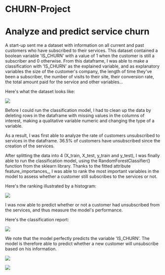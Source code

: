 # CHURN-Project
# Analyze and predict service churn

A start-up sent me a dataset with information on all current and past customers who have subscribed to their services. This dataset contained a boolean variable 'IS_CHURN' with a value of 1 when the customer is still a subscriber and 0 otherwise. 
From this dataframe, I was able to make a classification with 'IS_CHURN' as the explained variable, and as explanatory variables the size of the customer's company, the length of time they've been a subscriber, the number of visits to their site, their conversion rate, the total amount paid for the service and other variables...

Here's what the dataset looks like:

![](https://github.com/Mougly9/CHURN-Project/blob/main/Dataframe%20visualization.png)

Before I could run the classification model, I had to clean up the data by deleting rows in the dataframe with missing values in the columns of interest, making a qualitative variable numeric and changing the type of a variable.

As a result, I was first able to analyze the rate of customers unsubscribed to services in the dataframe. 36.5% of customers have unsubscribed since the creation of the services.

After splitting the data into 4 (X_train, X_test, y_train and y_test), I was finally able to run the classification model, using the RandomForestClassifier() function from the sklearn library. 
Thanks to the fitted attribute feature_importances_, I was able to rank the most important variables in the model to assess whether a customer still subscribes to the services or not.

Here's the ranking illustrated by a histogram:

![](https://github.com/Mougly9/CHURN-Project/blob/main/Ranking%20importance%20bar%20chart.png)

I was now able to predict whether or not a customer had unsubscribed from the services, and thus measure the model's performance.

Here's the classification report: 

![](https://github.com/Mougly9/CHURN-Project/blob/main/Classification_report.png)

We note that the model perfectly predicts the variable 'IS_CHURN'. The model is therefore able to predict whether a new customer will unsubscribe based on his information.

![](https://github.com/Mougly9/CHURN-Project/blob/main/Clients%20churn%20probability.png)

![](https://github.com/Mougly9/CHURN-Project/blob/main/Correlation%20matrix.png)

